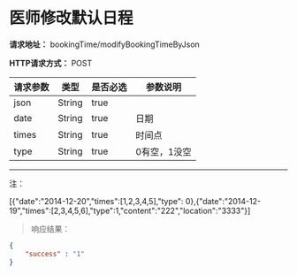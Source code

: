 # 医师修改默认日程

**请求地址：** bookingTime/modifyBookingTimeByJson

**HTTP请求方式：** POST

| 请求参数 | 类型 | 是否必选 | 参数说明 |
| -- | -- | -- | -- |
| json | String | true | |
| date | String | true | 日期 |
| times | String | true | 时间点 |
| type |String | true | 0有空，1没空 |

---

注：

[{"date":"2014-12-20","times":[1,2,3,4,5],"type": 0},{"date":"2014-12-19","times":[2,3,4,5,6],"type":1,"content":"222","location":"3333"}]

>响应结果：

```json
{
    "success" : "1"
}
```
